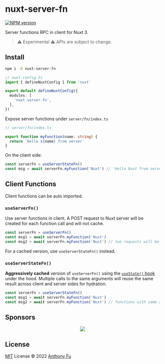 # nuxt-server-fn

[![NPM version](https://img.shields.io/npm/v/nuxt-server-fn?color=a1b858&label=)](https://www.npmjs.com/package/nuxt-server-fn)

Server functions RPC in client for Nuxt 3.

> ⚠️ Experimental ⚠️ APIs are subject to change.

## Install

```bash
npm i -D nuxt-server-fn
```

```ts
// nuxt.config.ts
import { defineNuxtConfig } from 'nuxt'

export default defineNuxtConfig({
  modules: [
    'nuxt-server-fn',
  ],
})
```

Expose server functions under `server/fn/index.ts`

```ts
// server/fn/index.ts

export function myFunction(name: string) {
  return `Hello ${name} from server`
}
```

On the client side:

```ts
const serverFn = useServerStateFn()
const msg = await serverFn.myFunction('Nuxt') // 'Hello Nuxt from server'
```

## Client Functions

Client functions can be auto imported.

### `useServerFn()`

Use server functions in client. A POST request to Nuxt server will be created for each function call and will not cache.

```ts
const serverFn = useServerFn()
const msg1 = await serverFn.myFunction('Nuxt')
const msg2 = await serverFn.myFunction('Nuxt') // two requests will be fired
```

For a cached version, use `useServerStateFn()` instead.

### `useServerStateFn()`

**Aggressively cached** version of `useServerFn()` using the [`useState()` hook](https://v3.nuxtjs.org/api/composables/use-state) under the hood. Multiple calls to the same arguments will reuse the same result across client and server sides for hydration.

```ts
const serverFn = useServerStateFn()
const msg1 = await serverFn.myFunction('Nuxt')
const msg2 = await serverFn.myFunction('Nuxt') // functions with same arguments will be cached, only one request
```

## Sponsors

<p align="center">
  <a href="https://cdn.jsdelivr.net/gh/antfu/static/sponsors.svg">
    <img src='https://cdn.jsdelivr.net/gh/antfu/static/sponsors.svg'/>
  </a>
</p>

## License

[MIT](./LICENSE) License © 2022 [Anthony Fu](https://github.com/antfu)
